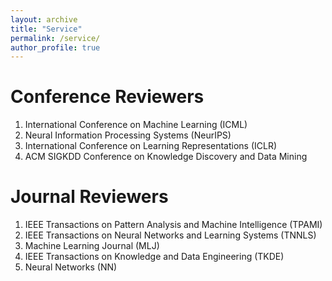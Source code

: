 ```yaml
---
layout: archive
title: "Service"
permalink: /service/
author_profile: true
---
```



Conference Reviewers
======
1. International Conference on Machine Learning (ICML)       
2. Neural Information Processing Systems (NeurIPS)
3. International Conference on Learning Representations (ICLR)
4. ACM SIGKDD Conference on Knowledge Discovery and Data Mining

Journal Reviewers
======
1. IEEE Transactions on Pattern Analysis and Machine Intelligence (TPAMI)          
2. IEEE Transactions on Neural Networks and Learning Systems (TNNLS)    
3. Machine Learning Journal (MLJ)
4. IEEE Transactions on Knowledge and Data Engineering (TKDE)    
5. Neural Networks (NN)          
   

      


